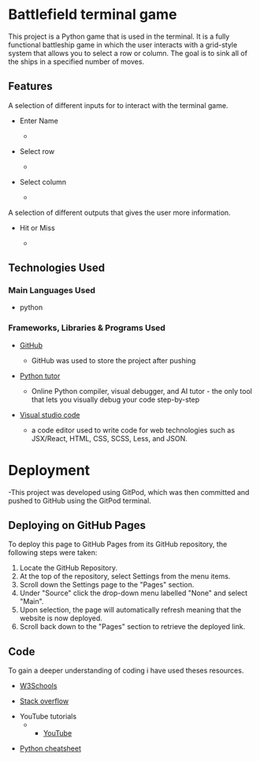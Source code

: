 # Battlefield terminal game

This project is a Python game that is used in the terminal. It is a fully functional battleship game in which the user interacts with a grid-style system that allows you to select a row or column.  The goal is to sink all of the ships in a specified number of moves. 

## Features

A selection of different inputs for to interact with the terminal game.

- Enter Name
    
    - 

- Select row

    - 

- Select column

    - 

A selection of different outputs that gives the user more information.

- Hit or Miss

     - 

## Technologies Used

### Main Languages Used

- python

### Frameworks, Libraries & Programs Used

 * [GitHub](https://github.com/github)

    - GitHub was used to store the project after pushing

* [Python tutor](https://pythontutor.com/python-compiler.html)

    - Online Python compiler, visual debugger, and AI tutor - the only tool that lets you visually debug your code step-by-step

* [Visual studio code](https://code.visualstudio.com/)

    - a code editor used to write code for web technologies such as JSX/React, HTML, CSS, SCSS, Less, and JSON.


# Deployment

 -This project was developed using GitPod, which was then committed and pushed to GitHub using the GitPod terminal.

## Deploying on GitHub Pages
To deploy this page to GitHub Pages from its GitHub repository, the following steps were taken:

1. Locate the GitHub Repository.
2. At the top of the repository, select Settings from the menu items.
3. Scroll down the Settings page to the "Pages" section.
4. Under "Source" click the drop-down menu labelled "None" and select "Main".
5. Upon selection, the page will automatically refresh meaning that the website is now deployed.
6. Scroll back down to the "Pages" section to retrieve the deployed link.

## Code 

 To gain a deeper understanding of coding i have used theses resources. 

* [W3Schools](https://www.w3schools.com/)

* [Stack overflow](https://stackoverflow.com/)
- YouTube tutorials
     -  * [YouTube](https://www.youtube.com/watch?v=tF1WRCrd_HQ&ab_channel=KnowledgeMavens)
    
 * [Python cheatsheet](https://www.pythoncheatsheet.org)   

